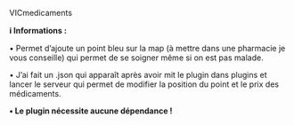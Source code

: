 VICmedicaments

__ℹ️ Informations  :__

• Permet d’ajoute un point bleu sur la map (à mettre dans une pharmacie je vous conseille)  qui permet de se soigner même si on est pas malade. 

• J’ai fait un .json qui apparaît après avoir mit le plugin dans plugins et lancer le serveur qui permet de modifier la position du point et le prix des médicaments.
 
**• Le plugin nécessite aucune dépendance !**
